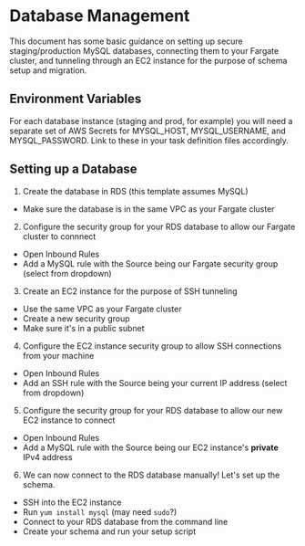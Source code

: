 # Database Management
This document has some basic guidance on setting up secure staging/production MySQL databases, connecting them to your Fargate cluster, and tunneling through an EC2 instance for the purpose of schema setup and migration.

## Environment Variables
For each database instance (staging and prod, for example) you will need a separate set of AWS Secrets for MYSQL_HOST, MYSQL_USERNAME, and MYSQL_PASSWORD. Link to these in your task definition files accordingly.

## Setting up a Database

1. Create the database in RDS (this template assumes MySQL)
  - Make sure the database is in the same VPC as your Fargate cluster
2. Configure the security group for your RDS database to allow our Fargate cluster to connnect
  - Open Inbound Rules
  - Add a MySQL rule with the Source being our Fargate security group (select from dropdown)
3. Create an EC2 instance for the purpose of SSH tunneling
  - Use the same VPC as your Fargate cluster
  - Create a new security group
  - Make sure it's in a public subnet
4. Configure the EC2 instance security group to allow SSH connections from your machine
  - Open Inbound Rules
  - Add an SSH rule with the Source being your current IP address (select from dropdown)
5. Configure the security group for your RDS database to allow our new EC2 instance to connect
  - Open Inbound Rules
  - Add a MySQL rule with the Source being our EC2 instance's **private** IPv4 address
6. We can now connect to the RDS database manually! Let's set up the schema.
  - SSH into the EC2 instance
  - Run `yum install mysql` (may need `sudo`?)
  - Connect to your RDS database from the command line
  - Create your schema and run your setup script
